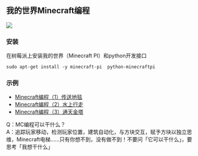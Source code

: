 我的世界Minecraft编程
---
![](https://img3.doubanio.com/view/note/large/public/p32807716.jpg)

### 安装
在树莓派上安装我的世界（Minecraft PI）和python开发接口
```
sudo apt-get install -y minecraft-pi  python-minecraftpi
```
### 示例

  * [Minecraft编程（1）传送地毯](mine1.py)
  * [Minecraft编程（2）水上行走](mine2.py)
  * [Minecraft编程（3）通天金塔](mine3.py)

Q：MC编程可以干什么？<br>
A：追踪玩家移动，检测玩家位置，建筑自动化，与方块交互，赋予方块以独立思维，Minecraft电梯……只有你想不到，没有做不到！不要问「它可以干什么」，要思考「我想干什么」
